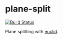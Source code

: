 # plane-split
[![Build Status](https://travis-ci.org/kvark/plane-split.svg)](https://travis-ci.org/kvark/plane-split)

Plane splitting with [euclid](https://crates.io/crates/euclid).
